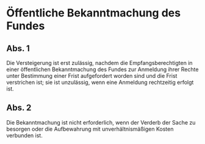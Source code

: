 # Öffentliche Bekanntmachung des Fundes



## Abs. 1

 Die Versteigerung ist erst zulässig, nachdem die Empfangsberechtigten in einer öffentlichen Bekanntmachung des Fundes zur Anmeldung ihrer Rechte unter Bestimmung einer Frist aufgefordert worden sind und die Frist verstrichen ist; sie ist unzulässig, wenn eine Anmeldung rechtzeitig erfolgt ist.

## Abs. 2

 Die Bekanntmachung ist nicht erforderlich, wenn der Verderb der Sache zu besorgen oder die Aufbewahrung mit unverhältnismäßigen Kosten verbunden ist. 

